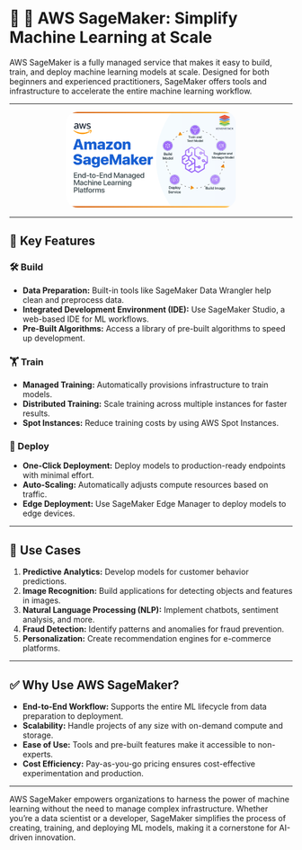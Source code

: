 # 🤖 🧠 AWS SageMaker: Simplify Machine Learning at Scale

AWS SageMaker is a fully managed service that makes it easy to build, train, and deploy machine learning models at scale. Designed for both beginners and experienced practitioners, SageMaker offers tools and infrastructure to accelerate the entire machine learning workflow.

---

<div style="text-align: center;">
    <img src="images/saga-maker.png" alt="aws-sagaMaker" style="border-radius: 20px; width: 60%;">
</div>

---

## 🌟 Key Features

### 🛠️ Build

- **Data Preparation:** Built-in tools like SageMaker Data Wrangler help clean and preprocess data.
- **Integrated Development Environment (IDE):** Use SageMaker Studio, a web-based IDE for ML workflows.
- **Pre-Built Algorithms:** Access a library of pre-built algorithms to speed up development.

### 🏋️ Train

- **Managed Training:** Automatically provisions infrastructure to train models.
- **Distributed Training:** Scale training across multiple instances for faster results.
- **Spot Instances:** Reduce training costs by using AWS Spot Instances.

### 🚀 Deploy

- **One-Click Deployment:** Deploy models to production-ready endpoints with minimal effort.
- **Auto-Scaling:** Automatically adjusts compute resources based on traffic.
- **Edge Deployment:** Use SageMaker Edge Manager to deploy models to edge devices.

---

## 🎯 Use Cases

1. **Predictive Analytics:** Develop models for customer behavior predictions.
2. **Image Recognition:** Build applications for detecting objects and features in images.
3. **Natural Language Processing (NLP):** Implement chatbots, sentiment analysis, and more.
4. **Fraud Detection:** Identify patterns and anomalies for fraud prevention.
5. **Personalization:** Create recommendation engines for e-commerce platforms.

---

## ✅ Why Use AWS SageMaker?

- **End-to-End Workflow:** Supports the entire ML lifecycle from data preparation to deployment.
- **Scalability:** Handle projects of any size with on-demand compute and storage.
- **Ease of Use:** Tools and pre-built features make it accessible to non-experts.
- **Cost Efficiency:** Pay-as-you-go pricing ensures cost-effective experimentation and production.

---

AWS SageMaker empowers organizations to harness the power of machine learning without the need to manage complex infrastructure. Whether you’re a data scientist or a developer, SageMaker simplifies the process of creating, training, and deploying ML models, making it a cornerstone for AI-driven innovation.
